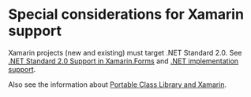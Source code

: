 # Special considerations for Xamarin support<a name="xamarin-special"></a>

Xamarin projects \(new and existing\) must target \.NET Standard 2\.0\. See [\.NET Standard 2\.0 Support in Xamarin\.Forms](https://docs.microsoft.com/en-us/xamarin/xamarin-forms/internals/net-standard) and [\.NET implementation support](https://docs.microsoft.com/en-us/dotnet/standard/net-standard#net-implementation-support)\.

Also see the information about [Portable Class Library and Xamarin](net-dg-supported-platforms.md#portable-class-library)\.